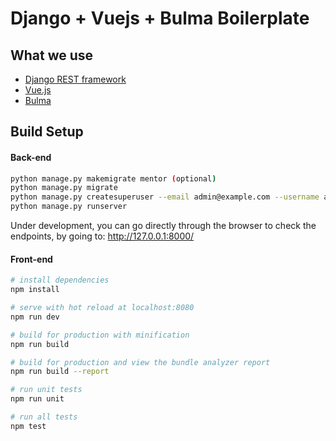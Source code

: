 # Django + Vuejs + Bulma Boilerplate

## What we use
+ [Django REST framework](http://www.django-rest-framework.org/)
+ [Vue.js](vuejs.org)
+ [Bulma](https://bulma.io/documentation/overview/start/)

## Build Setup

#### Back-end
``` bash
python manage.py makemigrate mentor (optional)
python manage.py migrate
python manage.py createsuperuser --email admin@example.com --username admin (only for dev)
python manage.py runserver
```
Under development, you can go directly through the browser to check the endpoints, by going to: http://127.0.0.1:8000/

#### Front-end
``` bash
# install dependencies
npm install

# serve with hot reload at localhost:8080
npm run dev

# build for production with minification
npm run build

# build for production and view the bundle analyzer report
npm run build --report

# run unit tests
npm run unit

# run all tests
npm test
```
